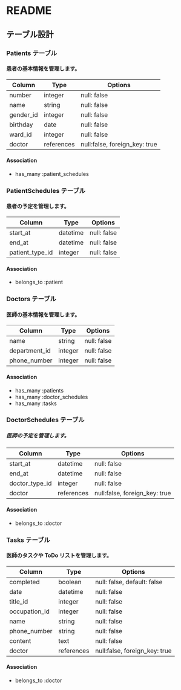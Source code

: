 # README

## テーブル設計

### Patients テーブル

#### 患者の基本情報を管理します。

| Column    | Type       | Options                       |
| --------- | ---------- | ----------------------------- |
| number    | integer    | null: false                   |
| name      | string     | null: false                   |
| gender_id | integer    | null: false                   |
| birthday  | date       | null: false                   |
| ward_id   | integer    | null: false                   |
| doctor    | references | null:false, foreign_key: true |

#### Association

- has_many :patient_schedules

### PatientSchedules テーブル

#### 患者の予定を管理します。

| Column          | Type     | Options     |
| --------------- | -------- | ----------- |
| start_at        | datetime | null: false |
| end_at          | datetime | null: false |
| patient_type_id | integer  | null: false |

#### Association

- belongs_to :patient

### Doctors テーブル

#### 医師の基本情報を管理します。

| Column        | Type    | Options     |
| ------------- | ------- | ----------- |
| name          | string  | null: false |
| department_id | integer | null: false |
| phone_number  | integer | null: false |

#### Association

- has_many :patients
- has_many :doctor_schedules
- has_many :tasks

### DoctorSchedules テーブル

##### 医師の予定を管理します。

| Column         | Type       | Options                       |
| -------------- | ---------- | ----------------------------- |
| start_at       | datetime   | null: false                   |
| end_at         | datetime   | null: false                   |
| doctor_type_id | integer    | null: false                   |
| doctor         | references | null:false, foreign_key: true |

#### Association

- belongs_to :doctor

### Tasks テーブル

#### 医師のタスクや ToDo リストを管理します。

| Column        | Type       | Options                       |
| ------------- | ---------- | ----------------------------- |
| completed     | boolean    | null: false, default: false   |
| date          | datetime   | null: false                   |
| title_id      | integer    | null: false                   |
| occupation_id | integer    | null: false                   |
| name          | string     | null: false                   |
| phone_number  | string     | null: false                   |
| content       | text       | null: false                   |
| doctor        | references | null:false, foreign_key: true |

#### Association

- belongs_to :doctor
